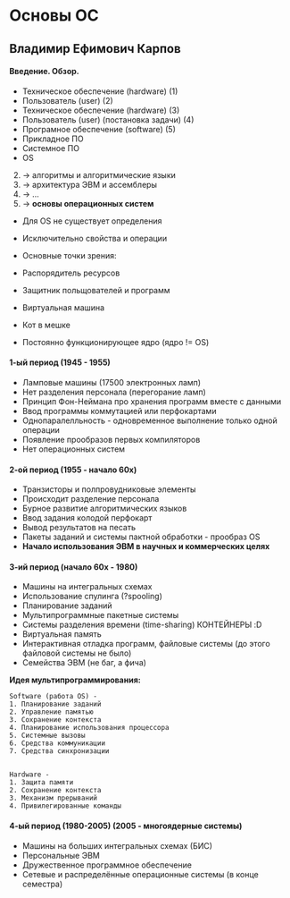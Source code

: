 # Основы ОС  
## Владимир Ефимович Карпов

#### Введение. Обзор. 


- Техническое обеспечение (hardware) (1)
- Пользователь (user) (2)
- Техническое обеспечение (hardware) (3)
- Пользователь (user) (постановка задачи) (4)
- Програмное обеспечение (software) (5)
- Прикладное ПО
- Системное ПО
- OS


2) -> алгоритмы и алгоритмические языки
1) -> архитектура ЭВМ и ассемблеры
3) -> …
4) -> **основы операционных систем**

- Для OS не существует определения
- Исключительно свойства и операции

- Основные точки зрения:
- Распорядитель ресурсов
- Защитник польщователей и программ
- Виртуальная машина
- Кот в мешке
- Постоянно функционирующее ядро (ядро != OS)

#### 1-ый период (1945 - 1955)
- Ламповые машины (17500 электронных ламп)
- Нет разделения персонала (перегорание ламп)  
- Принцип Фон-Неймана про хранения программ вместе с данными
- Ввод программы коммутацией или перфокартами
- Однопаралелльность - одновременное выполнение только одной операции
- Появление прообразов первых компиляторов
- Нет операционных систем

#### 2-ой период (1955 - начало 60х) 

- Транзисторы и полпровудниковые элементы
- Происходит разделение персонала
- Бурное развитие алгоритмических языков
- Ввод задания колодой перфокарт
- Вывод результатов на песать
- Пакеты заданий и системы пактной обработки - прообраз OS
- **Начало использования ЭВМ в научных и коммерческих целях**

#### 3-ий период (начало 60х - 1980)

- Машины на интегральных схемах
- Использование спулинга (?spooling)
- Планирование заданий
- Мультипрограммные пакетные системы
- Системы разделения времени (time-sharing) КОНТЕЙНЕРЫ :D
- Виртуальная память
- Интерактивная отладка программ, файловые системы (до этого файловой системы не было)
- Семейства ЭВМ (не баг, а фича)


**Идея мультипрограммирования:**

	Software (работа OS) -
	1. Планирование заданий
	2. Управление памятью
	3. Сохранение контекста
	4. Планирование использования процессора
	5. Системные вызовы
	6. Средства коммуникации
	7. Средства синхронизации


	Hardware - 
	1. Защита памяти
	2. Сохранение контекста
	3. Механизм прерываний
	4. Привилегированные команды

#### 4-ый период (1980-2005) (2005 - многоядерные системы)
- Машины на больших интегральных схемах (БИС)
- Персональные ЭВМ
- Дружественное программное обеспечение
- Сетевые и распределённые операционные системы (в конце семестра)






